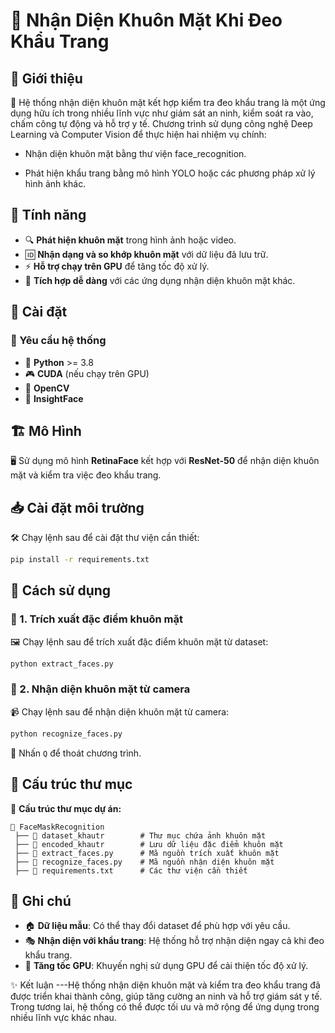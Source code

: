 # 📌 Nhận Diện Khuôn Mặt Khi Đeo Khẩu Trang

## 🚀 Giới thiệu
📢 Hệ thống nhận diện khuôn mặt kết hợp kiểm tra đeo khẩu trang là một ứng dụng hữu ích trong nhiều lĩnh vực như giám sát an ninh, kiểm soát ra vào, chấm công tự động và hỗ trợ y tế. Chương trình sử dụng công nghệ Deep Learning và Computer Vision để thực hiện hai nhiệm vụ chính:

- Nhận diện khuôn mặt bằng thư viện face_recognition.

- Phát hiện khẩu trang bằng mô hình YOLO hoặc các phương pháp xử lý hình ảnh khác.
## 🎯 Tính năng
- 🔍 **Phát hiện khuôn mặt** trong hình ảnh hoặc video.
- 🆔 **Nhận dạng và so khớp khuôn mặt** với dữ liệu đã lưu trữ.
- ⚡ **Hỗ trợ chạy trên GPU** để tăng tốc độ xử lý.
- 🔗 **Tích hợp dễ dàng** với các ứng dụng nhận diện khuôn mặt khác.

## 🔧 Cài đặt
### 📌 Yêu cầu hệ thống
- 🐍 **Python** >= 3.8
- 🎮 **CUDA** (nếu chạy trên GPU)
- 📸 **OpenCV**
- 🧠 **InsightFace**

## 🏗 Mô Hình
🖥️ Sử dụng mô hình **RetinaFace** kết hợp với **ResNet-50** để nhận diện khuôn mặt và kiểm tra việc đeo khẩu trang.

## 📥 Cài đặt môi trường
🛠️ Chạy lệnh sau để cài đặt thư viện cần thiết:
```sh
pip install -r requirements.txt
```

## 🚀 Cách sử dụng
### 📸 1. Trích xuất đặc điểm khuôn mặt
🖼️ Chạy lệnh sau để trích xuất đặc điểm khuôn mặt từ dataset:
```sh
python extract_faces.py
```

### 🎥 2. Nhận diện khuôn mặt từ camera
📹 Chạy lệnh sau để nhận diện khuôn mặt từ camera:
```sh
python recognize_faces.py
```
🛑 Nhấn `Q` để thoát chương trình.

## 📂 Cấu trúc thư mục
📁 **Cấu trúc thư mục dự án:**
```
📂 FaceMaskRecognition
 ├── 📁 dataset_khautr        # Thư mục chứa ảnh khuôn mặt
 ├── 📁 encoded_khautr        # Lưu dữ liệu đặc điểm khuôn mặt
 ├── 📜 extract_faces.py      # Mã nguồn trích xuất khuôn mặt
 ├── 📜 recognize_faces.py    # Mã nguồn nhận diện khuôn mặt
 ├── 📜 requirements.txt      # Các thư viện cần thiết
```

## 📌 Ghi chú
- 🏠 **Dữ liệu mẫu**: Có thể thay đổi dataset để phù hợp với yêu cầu.
- 🎭 **Nhận diện với khẩu trang**: Hệ thống hỗ trợ nhận diện ngay cả khi đeo khẩu trang.
- 🚀 **Tăng tốc GPU**: Khuyến nghị sử dụng GPU để cải thiện tốc độ xử lý.


✨ Kết luận
---Hệ thống nhận diện khuôn mặt và kiểm tra đeo khẩu trang đã được triển khai thành công, giúp tăng cường an ninh và hỗ trợ giám sát y tế. Trong tương lai, hệ thống có thể được tối ưu và mở rộng để ứng dụng trong nhiều lĩnh vực khác nhau.
